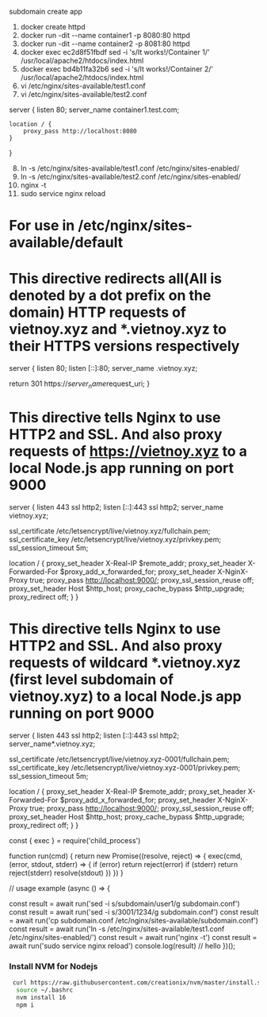 subdomain create app

1. docker create httpd
2. docker run -dit --name container1 -p 8080:80 httpd
3. docker run -dit --name container2 -p 8081:80 httpd
4. docker exec ec2d8f51fbdf sed -i 's/It works!/Container 1/' /usr/local/apache2/htdocs/index.html
5. docker exec bd4b11fa32b6 sed -i 's/It works!/Container 2/' /usr/local/apache2/htdocs/index.html
6. vi /etc/nginx/sites-available/test1.conf
7. vi /etc/nginx/sites-available/test2.conf

server {
    listen 80;
    server_name container1.test.com;

    location / {
        proxy_pass http://localhost:8080
    }
}

8. ln -s /etc/nginx/sites-available/test1.conf /etc/nginx/sites-enabled/
9. ln -s /etc/nginx/sites-available/test2.conf /etc/nginx/sites-enabled/
10. nginx -t
11. sudo service nginx reload

# For use in /etc/nginx/sites-available/default

# This directive redirects all(All is denoted by a dot prefix on the domain) HTTP requests of vietnoy.xyz and *.vietnoy.xyz to their HTTPS versions respectively

server {
  listen 80;
  listen [::]:80;
  server_name .vietnoy.xyz;

  return 301 https://$server_name$request_uri;
}

# This directive tells Nginx to use HTTP2 and SSL. And also proxy requests of <https://vietnoy.xyz> to a local Node.js app running on port 9000

server {
    listen 443 ssl http2;
    listen [::]:443 ssl http2;
  server_name vietnoy.xyz;

  ssl_certificate /etc/letsencrypt/live/vietnoy.xyz/fullchain.pem;
  ssl_certificate_key /etc/letsencrypt/live/vietnoy.xyz/privkey.pem;
  ssl_session_timeout 5m;

  location / {
    proxy_set_header X-Real-IP $remote_addr;
    proxy_set_header X-Forwarded-For $proxy_add_x_forwarded_for;
    proxy_set_header X-NginX-Proxy true;
    proxy_pass <http://localhost:9000/>;
    proxy_ssl_session_reuse off;
    proxy_set_header Host $http_host;
    proxy_cache_bypass $http_upgrade;
    proxy_redirect off;
  }
}

# This directive tells Nginx to use HTTP2 and SSL. And also proxy requests of wildcard *.vietnoy.xyz (first level subdomain of vietnoy.xyz) to a local Node.js app running on port 9000

server {
    listen 443 ssl http2;
    listen [::]:443 ssl http2;
  server_name*.vietnoy.xyz;

  ssl_certificate /etc/letsencrypt/live/vietnoy.xyz-0001/fullchain.pem;
  ssl_certificate_key /etc/letsencrypt/live/vietnoy.xyz-0001/privkey.pem;
  ssl_session_timeout 5m;

  location / {
    proxy_set_header X-Real-IP $remote_addr;
    proxy_set_header X-Forwarded-For $proxy_add_x_forwarded_for;
    proxy_set_header X-NginX-Proxy true;
    proxy_pass <http://localhost:9000/>;
    proxy_ssl_session_reuse off;
    proxy_set_header Host $http_host;
    proxy_cache_bypass $http_upgrade;
    proxy_redirect off;
  }
}

const { exec } = require('child_process')

function run(cmd) {
  return new Promise((resolve, reject) => {
    exec(cmd, (error, stdout, stderr) => {
      if (error) return reject(error)
      if (stderr) return reject(stderr)
      resolve(stdout)
    })
  })
}

// usage example
(async () => {

  const result = await run('sed -i s/subdomain/user1/g subdomain.conf')
  const result = await run('sed -i s/3001/1234/g subdomain.conf')
  const result = await run('cp subdomain.conf /etc/nginx/sites-available/subdomain.conf')
  const result = await run('ln -s /etc/nginx/sites-available/test1.conf /etc/nginx/sites-enabled/')
  const result = await run('nginx -t')
  const result = await run('sudo service nginx reload')
  console.log(result) // hello
})();

### Install NVM for Nodejs

```bash
 curl https://raw.githubusercontent.com/creationix/nvm/master/install.sh | bash
  source ~/.bashrc
  nvm install 16
  npm i
```
